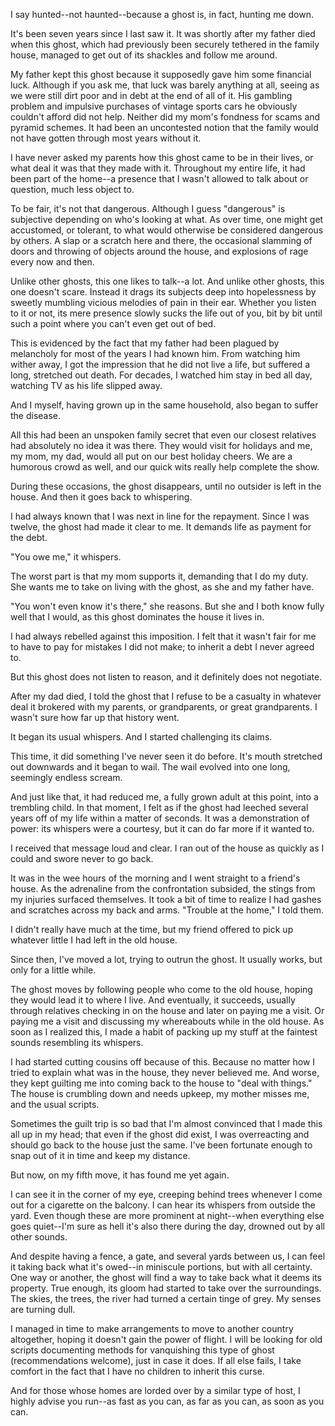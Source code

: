 I say hunted--not haunted--because a ghost is, in fact, hunting me down.

It's been seven years since I last saw it. It was shortly after my father died when this ghost, which had previously been securely tethered in the family house, managed to get out of its shackles and follow me around. 

My father kept this ghost because it supposedly gave him some financial luck. Although if you ask me, that luck was barely anything at all, seeing as we were still dirt poor and in debt at the end of all of it. His gambling problem and impulsive purchases of vintage sports cars he obviously couldn't afford did not help. Neither did my mom's fondness for scams and pyramid schemes. It had been an uncontested notion that the family would not have gotten through most years without it. 

I have never asked my parents how this ghost came to be in their lives, or what deal it was that they made with it. Throughout my entire life, it had been part of the home--a presence that I wasn't allowed to talk about or question, much less object to.

To be fair, it's not that dangerous. Although I guess "dangerous" is subjective depending on who's looking at what. As over time, one might get accustomed, or tolerant, to what would otherwise be considered dangerous by others. A slap or a scratch here and there, the occasional slamming of doors and throwing of objects around the house, and explosions of rage every now and then.

Unlike other ghosts, this one likes to talk--a lot. And unlike other ghosts, this one doesn't scare. Instead it drags its subjects deep into hopelessness by sweetly mumbling vicious melodies of pain in their ear. Whether you listen to it or not, its mere presence slowly sucks the life out of you, bit by bit until such a point where you can't even get out of bed. 

This is evidenced by the fact that my father had been plagued by melancholy for most of the years I had known him. From watching him wither away, I got the impression that he did not live a life, but suffered a long, stretched out death. For decades, I watched him stay in bed all day, watching TV as his life slipped away. 

And I myself, having grown up in the same household, also began to suffer the disease.

All this had been an unspoken family secret that even our closest relatives had absolutely no idea it was there. They would visit for holidays and me, my mom, my dad, would all put on our best holiday cheers. We are a humorous crowd as well, and our quick wits really help complete the show.

During these occasions, the ghost disappears, until no outsider is left in the house. And then it goes back to whispering.

I had always known that I was next in line for the repayment. Since I was twelve, the ghost had made it clear to me. It demands life as payment for the debt.

"You owe me," it whispers. 

The worst part is that my mom supports it, demanding that I do my duty. She wants me to take on living with the ghost, as she and my father have. 

"You won't even know it's there," she reasons. But she and I both know fully well that I would, as this ghost dominates the house it lives in. 

I had always rebelled against this imposition. I felt that it wasn't fair for me to have to pay for mistakes I did not make; to inherit a debt I never agreed to. 

But this ghost does not listen to reason, and it definitely does not negotiate. 

After my dad died, I told the ghost that I refuse to be a casualty in whatever deal it brokered with my parents, or grandparents, or great grandparents. I wasn't sure how far up that history went. 

It began its usual whispers. And I started challenging its claims. 

This time, it did something I've never seen it do before. It's mouth stretched out downwards and it began to wail. The wail evolved into one long, seemingly endless scream. 

And just like that, it had reduced me, a fully grown adult at this point, into a trembling child. In that moment, I felt as if the ghost had leeched several years off of my life within a matter of seconds. It was a demonstration of power: its whispers were a courtesy, but it can do far more if it wanted to. 

I received that message loud and clear. I ran out of the house as quickly as I could and swore never to go back. 

It was in the wee hours of the morning and I went straight to a friend's house. As the adrenaline from the confrontation subsided, the stings from my injuries surfaced themselves. It took a bit of time to realize I had gashes and scratches across my back and arms. "Trouble at the home," I told them. 

I didn't really have much at the time, but my friend offered to pick up whatever little I had left in the old house.

Since then, I've moved a lot, trying to outrun the ghost. It usually works, but only for a little while. 

The ghost moves by following people who come to the old house, hoping they would lead it to where I live. And eventually, it succeeds, usually through relatives checking in on the house and later on paying me a visit. Or paying me a visit and discussing my whereabouts while in the old house. As soon as I realized this, I made a habit of packing up my stuff at the faintest sounds resembling its whispers. 

I had started cutting cousins off because of this.  Because no matter how I tried to explain what was in the house, they never believed me. And worse, they kept guilting me into coming back to the house to "deal with things." The house is crumbling down and needs upkeep, my mother misses me, and the usual scripts. 

Sometimes the guilt trip is so bad that I'm almost convinced that I made this all up in my head; that even if the ghost did exist, I was overreacting and should go back to the house just the same. I've been fortunate enough to snap out of it in time and keep my distance. 

But now, on my fifth move, it has found me yet again.

I can see it in the corner of my eye, creeping behind trees whenever I come out for a cigarette on the balcony. I can hear its whispers from outside the yard. Even though these are more prominent at night--when everything else goes quiet--I'm sure as hell it's also there during the day, drowned out by all other sounds. 

And despite having a fence, a gate, and several yards between us, I can feel it taking back what it's owed--in miniscule portions, but with all certainty. One way or another, the ghost will find a way to take back what it deems its property. True enough, its gloom had started to take over the surroundings. The skies, the trees, the river had turned a certain tinge of grey. My senses are turning dull. 

I managed in time to make arrangements to move to another country altogether, hoping it doesn't gain the power of flight. I will be looking for old scripts documenting methods for vanquishing this type of ghost (recommendations welcome), just in case it does. If all else fails, I take comfort in the fact that I have no children to inherit this curse.

And for those whose homes are lorded over by a similar type of host, I highly advise you run--as fast as you can, as far as you can, as soon as you can.